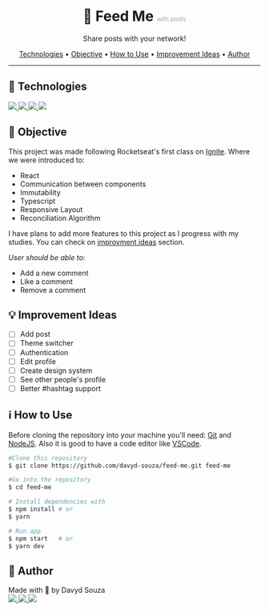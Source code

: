 <h1 align="center">💌 Feed Me <span style="color: #A3A3A3; font-size: 12px; font-weight: 400;">with posts</span></h1>
<p align="center">
  Share posts with your network!
</p>

<p align="center">
  <a href="#tech">Technologies</a> •
  <a href="#objective">Objective</a> •
  <a href="#use">How to Use</a> •
  <a href="#ideas">Improvement Ideas</a> •
  <a href="#author">Author</a>
</p>

---

<h2 id="tech">🚀 Technologies </h2>

<a href="https://reactjs.org/" target="_blank">
  <img src="https://img.shields.io/badge/React-20232A?style=for-the-badge&logo=react&logoColor=61DAFB" />
</a>
<a href="https://www.typescriptlang.org/" target="_blank">
  <img src="https://img.shields.io/badge/TypeScript-007ACC?style=for-the-badge&logo=typescript&logoColor=white"/>
</a>
<a href="https://developer.mozilla.org/en-US/docs/Web/HTML" target="_blank">
  <img src="https://img.shields.io/badge/HTML5-E34F26?style=for-the-badge&logo=html5&logoColor=white"/>
</a>
<a href="https://developer.mozilla.org/en-US/docs/Web/CSS" target="_blank">
  <img src="https://img.shields.io/badge/CSS3-1572B6?style=for-the-badge&logo=css3&logoColor=white"/>
</a>

<h2 id="objective">🎯 Objective </h2>

<p>This project was made following Rocketseat's first class on <a href="https://www.rocketseat.com.br/ignite">Ignite</a>. Where we were introduced to:</p>
<ul>
	<li>React</li>
  <li>Communication between components</li>
  <li>Immutability</li>
	<li>Typescript</li>
	<li>Responsive Layout</li>
	<li>Reconciliation Algorithm</li>
</ul>
<p>I have plans to add more features to this project as I progress with my studies. You can check on <a href="#ideas">improvment ideas</a> section.</p>

<em>User should be able to:</em>

<ul>
	<li>Add a new comment</li>
	<li>Like a comment</li>
	<li>Remove a comment</li>
</ul>

<h2 id="ideas">💡 Improvement Ideas</h2>

- [ ] Add post
- [ ] Theme switcher
- [ ] Authentication
- [ ] Edit profile
- [ ] Create design system
- [ ] See other people's profile
- [ ] Better #hashtag support

<h2 id="use">ℹ️ How to Use </h2>

Before cloning the repository into your machine you'll need: [Git](https://git-scm.com) and [NodeJS](https://nodejs.org/en/). Also it is good to have a code editor like [VSCode](https://code.visualstudio.com/).

```bash
#Clone this repository
$ git clone https://github.com/davyd-souza/feed-me.git feed-me

#Go into the repository
$ cd feed-me

# Install dependencies with
$ npm install # or
$ yarn

# Run app
$ npm start   # or
$ yarn dev
```

<h2 id="author">👤 Author </h2>

<p>
  Made with 💛 by Davyd Souza </br>
  <a href="https://www.linkedin.com/in/davyd-souza/" target="_blank" alt="LinnkedIn badge">
    <img src="https://img.shields.io/badge/LinkedIn-0077B5?style=for-the-badge&logo=linkedin&logoColor=white"/>
  </a>
  <a href="mailto:davyd.eduardo.souza@hotmail.com" target="_blank" alt="Outlook badge">
    <img src="https://img.shields.io/badge/Outlook-0078D4?style=for-the-badge&logo=microsoft-outlook&logoColor=white"/>
  </a>
  <a href="https://www.instagram.com/odeisouza/" target="_blank" alt="Instagram badge">
    <img src="https://img.shields.io/badge/Instagram-E4405F?style=for-the-badge&logo=instagram&logoColor=white"/>
  </a>
</p>
